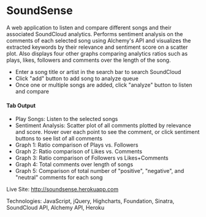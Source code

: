 # SoundSense

A web application to listen and compare different songs and their associated SoundCloud analytics. Performs sentiment analysis on the comments of each selected song using Alchemy's API and visualizes the extracted keywords by their relevance and sentiment score on a scatter plot. Also displays four other graphs comparing analytics ratios such as plays, likes, followers and comments over the length of the song.

- Enter a song title or artist in the search bar to search SoundCloud
- Click "add" button to add song to analyze queue
- Once one or multiple songs are added, click "analyze" button to listen and compare
 
#### Tab Output
- Play Songs: Listen to the selected songs
- Sentiment Analysis: Scatter plot of all comments plotted by relevance and score. Hover over each point to see the comment, or click sentiment buttons to see list of all comments
- Graph 1: Ratio comparison of Plays vs. Followers
- Graph 2: Ratio comparison of Likes vs. Comments
- Graph 3: Ratio comparison of Followers vs Likes+Comments
- Graph 4: Total comments over length of songs
- Graph 5: Comparison of total number of "positive", "negative", and "neutral" comments for each song


Live Site: http://soundsense.herokuapp.com

Technologies: JavaScript, jQuery, Highcharts, Foundation, Sinatra, SoundCloud API, Alchemy API, Heroku